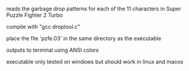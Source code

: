reads the garbage drop patterns for each of the 11 characters in Super Puzzle Fighter 2 Turbo

compile with "gcc droptool.c"

place the file 'pzfe.03' in the same directory as the executable

outputs to terminal using ANSI colors

executable only tested on windows but should work in linux and macos
